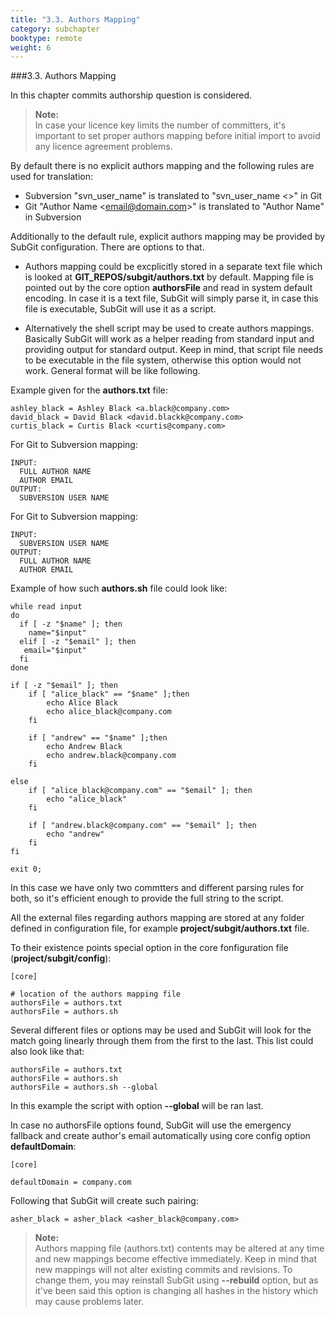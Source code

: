```yaml
---
title: "3.3. Authors Mapping"
category: subchapter
booktype: remote
weight: 6
---
```

###3.3. Authors Mapping

In this chapter commits authorship question is considered.

> **Note:**<br>
In case your licence key limits the number of committers, it's important to set proper authors mapping before initial import to avoid any licence agreement problems.

By default there is no explicit authors mapping and the following rules are used for translation:

+ Subversion "svn\_user\_name" is translated to "svn\_user\_name <>" in Git
+ Git "Author Name \<email@domain.com\>" is translated to "Author Name" in Subversion

Additionally to the default rule, explicit authors mapping may be provided by SubGit configuration. There are options to that.
 

+ Authors mapping could be excplicitly stored in a separate text file which is looked at **GIT_REPOS/subgit/authors.txt** by default. Mapping file is pointed out by the core option **authorsFile** and read in system default encoding. In case it is a text file, SubGit will simply parse it, in case this file is executable, SubGit will use it as a script. 

+ Alternatively the shell script may be used to create authors mappings. Basically SubGit will work as a helper reading from standard input and providing output for standard output. Keep in mind, that script file needs to be executable in the file system, otherwise this option would not work. General format will be like following.

Example given for the **authors.txt** file:

    ashley_black = Ashley Black <a.black@company.com>
    david_black = David Black <david.blackk@company.com>
    curtis_black = Curtis Black <curtis@company.com>

For Git to Subversion mapping:
    
    INPUT:
      FULL AUTHOR NAME
      AUTHOR EMAIL
    OUTPUT:
      SUBVERSION USER NAME

For Git to Subversion mapping:
    
    INPUT:
      SUBVERSION USER NAME
    OUTPUT:
      FULL AUTHOR NAME
      AUTHOR EMAIL

Example of how such **authors.sh** file could look like:

    while read input
    do
      if [ -z "$name" ]; then
        name="$input"
      elif [ -z "$email" ]; then
       email="$input"
      fi
    done

    if [ -z "$email" ]; then
        if [ "alice_black" == "$name" ];then
            echo Alice Black
            echo alice_black@company.com
        fi
        
        if [ "andrew" == "$name" ];then
            echo Andrew Black
            echo andrew.black@company.com
        fi
            
    else
        if [ "alice_black@company.com" == "$email" ]; then
            echo "alice_black"
        fi

        if [ "andrew.black@company.com" == "$email" ]; then
            echo "andrew"
        fi
    fi

    exit 0;

In this case we have only two commtters and different parsing rules for both, so it's efficient enough to provide the full string to the script. 

All the external files regarding authors mapping are stored at any folder defined in configuration file, for example **project/subgit/authors.txt** file.

To their existence points special option in the core fonfiguration file (**project/subgit/config**):
  
    [core]

    # location of the authors mapping file
    authorsFile = authors.txt
    authorsFile = authors.sh

Several different files or options may be used and SubGit will look for the match going linearly through them from the first to the last. This list could also look like that:

    authorsFile = authors.txt
    authorsFile = authors.sh
    authorsFile = authors.sh --global

In this example the script with option **--global** will be ran last.

In case no authorsFile options found, SubGit will use the emergency fallback and create author's email automatically using core config option **defaultDomain**:

    [core]

    defaultDomain = company.com

Following that SubGit will create such pairing:

    asher_black = asher_black <asher_black@company.com>

> **Note:**<br>
Authors mapping file (authors.txt) contents may be altered at any time and new mappings become effective immediately. Keep in mind that new mappings will not alter existing commits and revisions. To change them, you may reinstall SubGit using **--rebuild** option, but as it've been said this option is changing all hashes in the history which may cause problems later. 
  
[](#up)